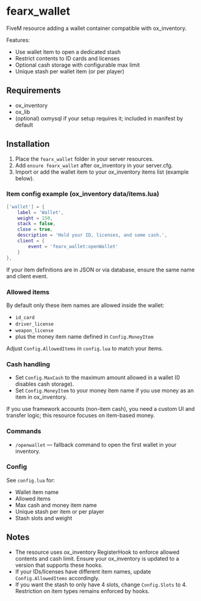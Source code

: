 # fearx_wallet

FiveM resource adding a wallet container compatible with ox_inventory.

Features:
- Use wallet item to open a dedicated stash
- Restrict contents to ID cards and licenses
- Optional cash storage with configurable max limit
- Unique stash per wallet item (or per player)

## Requirements
- ox_inventory
- ox_lib
- (optional) oxmysql if your setup requires it; included in manifest by default

## Installation
1. Place the `fearx_wallet` folder in your server resources.
2. Add `ensure fearx_wallet` after ox_inventory in your server.cfg.
3. Import or add the wallet item to your ox_inventory items list (example below).

### Item config example (ox_inventory data/items.lua)
```lua
['wallet'] = {
    label = 'Wallet',
    weight = 150,
    stack = false,
    close = true,
    description = 'Hold your ID, licenses, and some cash.',
    client = {
        event = 'fearx_wallet:openWallet'
    }
},
```

If your item definitions are in JSON or via database, ensure the same name and client event.

### Allowed items
By default only these item names are allowed inside the wallet:
- `id_card`
- `driver_license`
- `weapon_license`
- plus the money item name defined in `Config.MoneyItem`

Adjust `Config.AllowedItems` in `config.lua` to match your items.

### Cash handling
- Set `Config.MaxCash` to the maximum amount allowed in a wallet (0 disables cash storage).
- Set `Config.MoneyItem` to your money item name if you use money as an item in ox_inventory.

If you use framework accounts (non-item cash), you need a custom UI and transfer logic; this resource focuses on item-based money.

### Commands
- `/openwallet` — fallback command to open the first wallet in your inventory.

### Config
See `config.lua` for:
- Wallet item name
- Allowed items
- Max cash and money item name
- Unique stash per item or per player
- Stash slots and weight

## Notes
- The resource uses ox_inventory RegisterHook to enforce allowed contents and cash limit. Ensure your ox_inventory is updated to a version that supports these hooks.
- If your IDs/licenses have different item names, update `Config.AllowedItems` accordingly.
- If you want the stash to only have 4 slots, change `Config.Slots` to 4. Restriction on item types remains enforced by hooks.

